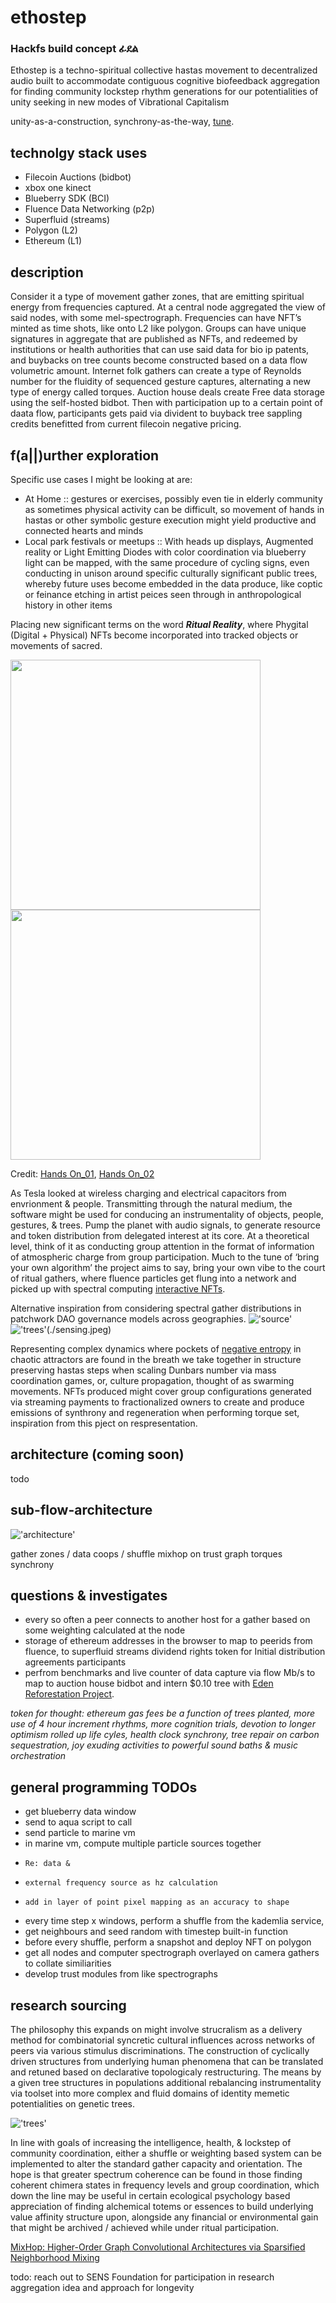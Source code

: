 # ethostep
### Hackfs build concept ፊደል

Ethostep is a techno-spiritual collective hastas movement to decentralized audio built to accommodate contiguous cognitive biofeedback aggregation for finding community lockstep rhythm generations for our potentialities of unity seeking in new modes of Vibrational Capitalism

unity-as-a-construction, synchrony-as-the-way, [tune](https://www.youtube.com/watch?v=Rm9hfl9WB9I).

## technolgy stack uses
* Filecoin Auctions (bidbot)
* xbox one kinect
* Blueberry SDK (BCI)
* Fluence Data Networking (p2p)
* Superfluid (streams)
* Polygon (L2)
* Ethereum (L1)

## description

Consider it a type of movement gather zones, that are emitting spiritual energy from frequencies captured. At a central node aggregated the view of said nodes, with some mel-spectrograph. Frequencies can have NFT’s minted as time shots, like onto L2 like polygon. Groups can have unique signatures in aggregate that are published as NFTs, and redeemed by institutions or health authorities that can use said data for bio ip patents, and buybacks on tree counts become constructed based on a data flow volumetric amount. Internet folk gathers can create a type of Reynolds number for the fluidity of sequenced gesture captures, alternating a new type of energy called torques. Auction house deals create Free data storage using the self-hosted bidbot. Then with participation up to a certain point of daata flow, participants gets paid via divident to buyback tree sappling credits benefitted from current filecoin negative pricing.

## f(a||)urther exploration

Specific use cases I might be looking at are: 
* At Home :: gestures or exercises, possibly even tie in elderly community as sometimes physical activity can be difficult, so movement of hands in hastas or other symbolic gesture execution might yield productive and connected hearts and minds
* Local park festivals or meetups :: With heads up displays, Augmented reality or Light Emitting Diodes with color coordination via blueberry light can be mapped, with the same procedure of cycling signs, even conducting in unison around specific culturally significant public trees, whereby future uses become embedded in the data produce, like coptic or feinance etching in artist peices seen through in anthropological history in other items

Placing new significant terms on the word **_Ritual Reality_**, where Phygital (Digital + Physical) NFTs become incorporated into tracked objects or movements of sacred.

<p float="left">
  <img src="/hands_on_01.jpeg" width="400" />
  <img src="/hands_on_02.jpeg" width="400" /> 
</p>

Credit: [Hands On_01](https://opensea.io/assets/0x495f947276749ce646f68ac8c248420045cb7b5e/79340923287578515051916988354893483198355781900529306783424546067081175498753), [Hands On_02](https://opensea.io/assets/0x495f947276749ce646f68ac8c248420045cb7b5e/79340923287578515051916988354893483198355781900529306783424546068180687126529)

As Tesla looked at wireless charging and electrical capacitors from envrionment & people. Transmitting through the natural medium, the software might be used for conducing an instrumentality of objects, people, gestures, & trees. Pump the planet with audio signals, to generate resource and token distribution from delegated interest at its core. At a theoretical level, think of it as conducting group attention in the format of information of atmospheric charge from group participation. Much to the tune of ‘bring your own algorithm’ the project aims to say, bring your own vibe to the court of ritual gathers, where fluence particles get flung into a network and picked up with spectral computing [interactive NFTs](https://github.com/BeyondNFT/sandbox#beyondnft---interactive-nft-sandbox). 

Alternative inspiration from considering spectral gather distributions in patchwork DAO governance models across geographies. !['source'](https://twitter.com/mitchellfchan/status/1423484420804198403)
!['trees'](./tree_iterations.jpeg)(./sensing.jpeg)

Representing complex dynamics where pockets of [negative entropy](https://www.negativeentropy.app/about) in chaotic attractors are found in the breath we take together in structure preserving hastas steps when scaling Dunbars number via mass coordination games, or, culture propagation, thought of as swarming movements. NFTs produced might cover group configurations generated via streaming payments to fractionalized owners to create and produce emissions of synthrony and regeneration when performing torque set, inspiration from this pject on respresentation.

## architecture (coming soon)
 todo

## sub-flow-architecture

!['architecture'](./arch_flow.png)

gather zones / data coops / shuffle mixhop on trust graph
torques
synchrony

## questions & investigates
* every so often a peer connects to another host for a gather based on some weighting calculated at the node
* storage of ethereum addresses in the browser to map to peerids from fluence, to superfluid streams dividend rights token for Initial distribution agreements participants
* perfrom benchmarks and live counter of data capture via flow Mb/s to map to auction house bidbot and intern $0.10 tree with [Eden Reforestation Project](https://edenprojects.org/).

*token for thought: ethereum gas fees be a function of trees planted, more use of 4 hour increment rhythms, more cognition trials, devotion to longer optimism rolled up life cyles, health clock synchrony, tree repair on carbon sequestration, joy exuding activities to powerful sound baths & music orchestration*

## general programming TODOs
* get blueberry data window
* send to aqua script to call
* send particle to marine vm
* in marine vm, compute multiple particle sources together 
*     Re: data & 
*     external frequency source as hz calculation
*     add in layer of point pixel mapping as an accuracy to shape
* every time step x windows, perform a shuffle from the kademlia service, 
* get neighbours and seed random with timestep built-in function
* before every shuffle, perform a snapshot and deploy NFT on polygon
* get all nodes and computer spectrograph overlayed on camera gathers to collate similiarities
* develop trust modules from like spectrographs

## research sourcing

The philosophy this expands on might involve strucralism as a delivery method for combinatorial syncretic cultural influences across networks of peers via various stimulus discriminations. The construction of cyclically driven structures from underlying human phenomena that can be translated and retuned based on declarative topologicaly restructuring. The means by a given tree structures in populations additional rebalancing instrumentality via toolset into more complex and fluid domains of identity memetic potentialities on genetic trees.

!['trees'](./tree_iterations.jpeg)

In line with goals of increasing the intelligence, health, & lockstep of community coordination, either a shuffle or weighting based system can be implemented to alter the standard gather capacity and orientation. The hope is that greater spectrum coherence can be found in those finding coherent chimera states in frequency levels and group coordination, which down the line may be useful in certain ecological psychology based appreciation of finding alchemical totems or essences to build underlying value affinity structure upon, alongside any financial or environmental gain that might be archived / achieved while under ritual participation.

[MixHop: Higher-Order Graph Convolutional Architectures via Sparsified Neighborhood Mixing](https://arxiv.org/abs/1905.00067)

todo: reach out to SENS Foundation for participation in research aggregation idea and approach for longevity

